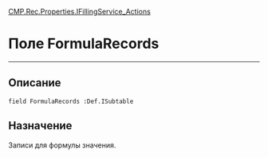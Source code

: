 ﻿---
Link: CMP.Rec.Properties.IFillingService_Actions.@FormulaRecords
---

<!---  Навигация
[Имя проекта](#) :
-->
[CMP.Rec.Properties.IFillingService_Actions](Default)

# Поле FormulaRecords
---

## Описание

    field FormulaRecords :Def.ISubtable

<!--
## Аргументы{#Args}

### Аргумент1

Описание аргумента 1
-->

## Назначение

Записи для формулы значения.

<!--
## Пример

    FormulaRecords...
-->

